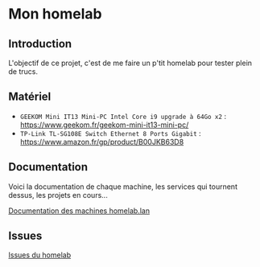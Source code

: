 # Mon homelab

## Introduction

L'objectif de ce projet, c'est de me faire un p'tit homelab pour tester plein de trucs.

## Matériel

- `GEEKOM Mini IT13 Mini-PC Intel Core i9 upgrade à 64Go x2` : https://www.geekom.fr/geekom-mini-it13-mini-pc/
- `TP-Link TL-SG108E Switch Ethernet 8 Ports Gigabit` : https://www.amazon.fr/gp/product/B00JKB63D8

## Documentation

Voici la documentation de chaque machine, les services qui tournent dessus, les projets en cours...

[Documentation des machines homelab.lan](https://github.com/khaddict/homelab/tree/master/documentation/homelab.lan.md)

## Issues

[Issues du homelab](https://github.com/khaddict/homelab/issues)
